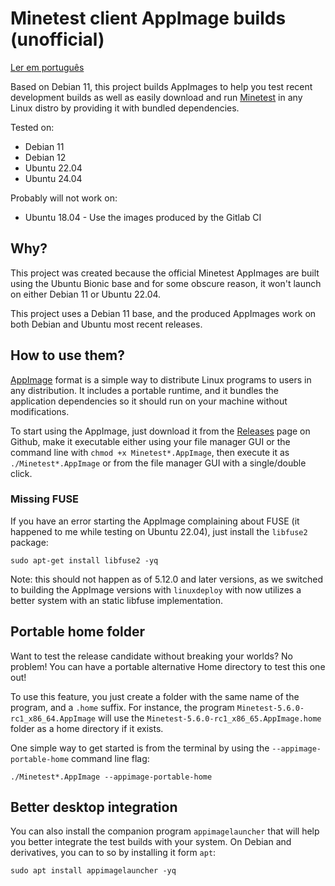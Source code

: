 # Minetest client AppImage builds (unofficial)

[Ler em português](./README.pt-BR.md)

Based on Debian 11, this project builds AppImages to help you test recent
development builds as well as easily download and run
[Minetest](https://www.minetest.net) in any Linux distro by providing it  with
bundled dependencies.

Tested on:

* Debian 11
* Debian 12
* Ubuntu 22.04
* Ubuntu 24.04

Probably will not work on:

* Ubuntu 18.04 - Use the images produced by the Gitlab CI

## Why?

This project was created because the official Minetest AppImages are built using
the Ubuntu Bionic base and for some obscure reason, it won't launch on either
Debian 11 or Ubuntu 22.04.

This project uses a Debian 11 base, and the produced AppImages work on both
Debian and Ubuntu most recent releases.

## How to use them?

[AppImage](https://appimage.org/) format is a simple way to distribute Linux
programs to users in any distribution. It includes a portable runtime, and it
bundles the application dependencies so it should run on your machine without
modifications.

To start using the AppImage, just download it from the
[Releases](https://github.com/ronoaldo/minetestclient/releases) page on Github,
make it executable either using your file manager GUI or the command line with
`chmod +x Minetest*.AppImage`, then execute it as `./Minetest*.AppImage` or from
the file manager GUI with a single/double click.

### Missing FUSE

If you have an error starting the AppImage complaining about FUSE (it happened
to me while testing on Ubuntu 22.04), just install the `libfuse2` package:

    sudo apt-get install libfuse2 -yq

Note: this should not happen as of 5.12.0 and later versions, as we switched
to building the AppImage versions with `linuxdeploy` with now utilizes a better
system with an static libfuse implementation.

## Portable home folder

Want to test the release candidate without breaking your worlds? No problem!
You can have a portable alternative Home directory to test this one out!

To use this feature, you just create a folder with the same name of the program,
and a `.home` suffix. For instance, the program
`Minetest-5.6.0-rc1_x86_64.AppImage` will use the
`Minetest-5.6.0-rc1_x86_65.AppImage.home` folder as a home directory if it
exists. 

One simple way to get started is from the terminal by using the
`--appimage-portable-home` command line flag:

    ./Minetest*.AppImage --appimage-portable-home

## Better desktop integration

You can also install the companion program `appimagelauncher` that will help you
better integrate the test builds with your system. On Debian and derivatives,
you can to so by installing it form `apt`:

    sudo apt install appimagelauncher -yq

